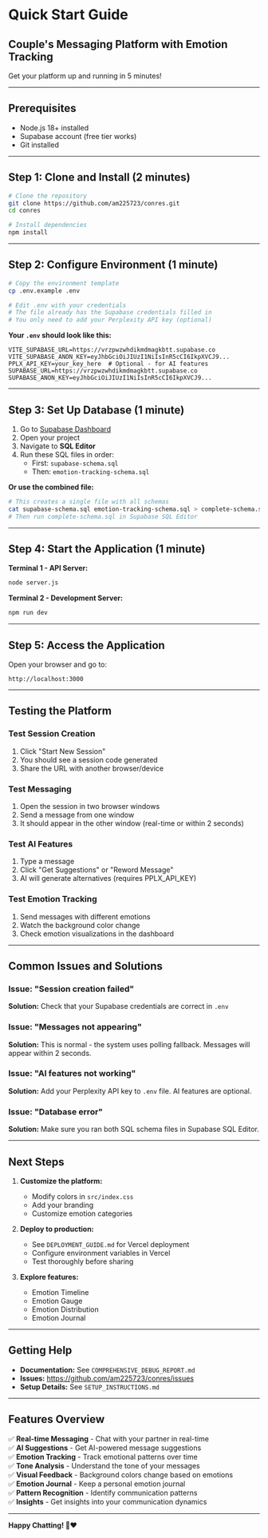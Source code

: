 # Quick Start Guide
## Couple's Messaging Platform with Emotion Tracking

Get your platform up and running in 5 minutes!

---

## Prerequisites

- Node.js 18+ installed
- Supabase account (free tier works)
- Git installed

---

## Step 1: Clone and Install (2 minutes)

```bash
# Clone the repository
git clone https://github.com/am225723/conres.git
cd conres

# Install dependencies
npm install
```

---

## Step 2: Configure Environment (1 minute)

```bash
# Copy the environment template
cp .env.example .env

# Edit .env with your credentials
# The file already has the Supabase credentials filled in
# You only need to add your Perplexity API key (optional)
```

**Your `.env` should look like this:**
```env
VITE_SUPABASE_URL=https://vrzpwzwhdikmdmagkbtt.supabase.co
VITE_SUPABASE_ANON_KEY=eyJhbGciOiJIUzI1NiIsInR5cCI6IkpXVCJ9...
PPLX_API_KEY=your_key_here  # Optional - for AI features
SUPABASE_URL=https://vrzpwzwhdikmdmagkbtt.supabase.co
SUPABASE_ANON_KEY=eyJhbGciOiJIUzI1NiIsInR5cCI6IkpXVCJ9...
```

---

## Step 3: Set Up Database (1 minute)

1. Go to [Supabase Dashboard](https://app.supabase.com)
2. Open your project
3. Navigate to **SQL Editor**
4. Run these SQL files in order:
   - First: `supabase-schema.sql`
   - Then: `emotion-tracking-schema.sql`

**Or use the combined file:**
```bash
# This creates a single file with all schemas
cat supabase-schema.sql emotion-tracking-schema.sql > complete-schema.sql
# Then run complete-schema.sql in Supabase SQL Editor
```

---

## Step 4: Start the Application (1 minute)

**Terminal 1 - API Server:**
```bash
node server.js
```

**Terminal 2 - Development Server:**
```bash
npm run dev
```

---

## Step 5: Access the Application

Open your browser and go to:
```
http://localhost:3000
```

---

## Testing the Platform

### Test Session Creation
1. Click "Start New Session"
2. You should see a session code generated
3. Share the URL with another browser/device

### Test Messaging
1. Open the session in two browser windows
2. Send a message from one window
3. It should appear in the other window (real-time or within 2 seconds)

### Test AI Features
1. Type a message
2. Click "Get Suggestions" or "Reword Message"
3. AI will generate alternatives (requires PPLX_API_KEY)

### Test Emotion Tracking
1. Send messages with different emotions
2. Watch the background color change
3. Check emotion visualizations in the dashboard

---

## Common Issues and Solutions

### Issue: "Session creation failed"
**Solution:** Check that your Supabase credentials are correct in `.env`

### Issue: "Messages not appearing"
**Solution:** This is normal - the system uses polling fallback. Messages will appear within 2 seconds.

### Issue: "AI features not working"
**Solution:** Add your Perplexity API key to `.env` file. AI features are optional.

### Issue: "Database error"
**Solution:** Make sure you ran both SQL schema files in Supabase SQL Editor.

---

## Next Steps

1. **Customize the platform:**
   - Modify colors in `src/index.css`
   - Add your branding
   - Customize emotion categories

2. **Deploy to production:**
   - See `DEPLOYMENT_GUIDE.md` for Vercel deployment
   - Configure environment variables in Vercel
   - Test thoroughly before sharing

3. **Explore features:**
   - Emotion Timeline
   - Emotion Gauge
   - Emotion Distribution
   - Emotion Journal

---

## Getting Help

- **Documentation:** See `COMPREHENSIVE_DEBUG_REPORT.md`
- **Issues:** https://github.com/am225723/conres/issues
- **Setup Details:** See `SETUP_INSTRUCTIONS.md`

---

## Features Overview

✅ **Real-time Messaging** - Chat with your partner in real-time  
✅ **AI Suggestions** - Get AI-powered message suggestions  
✅ **Emotion Tracking** - Track emotional patterns over time  
✅ **Tone Analysis** - Understand the tone of your messages  
✅ **Visual Feedback** - Background colors change based on emotions  
✅ **Emotion Journal** - Keep a personal emotion journal  
✅ **Pattern Recognition** - Identify communication patterns  
✅ **Insights** - Get insights into your communication dynamics  

---

**Happy Chatting! 💬❤️**